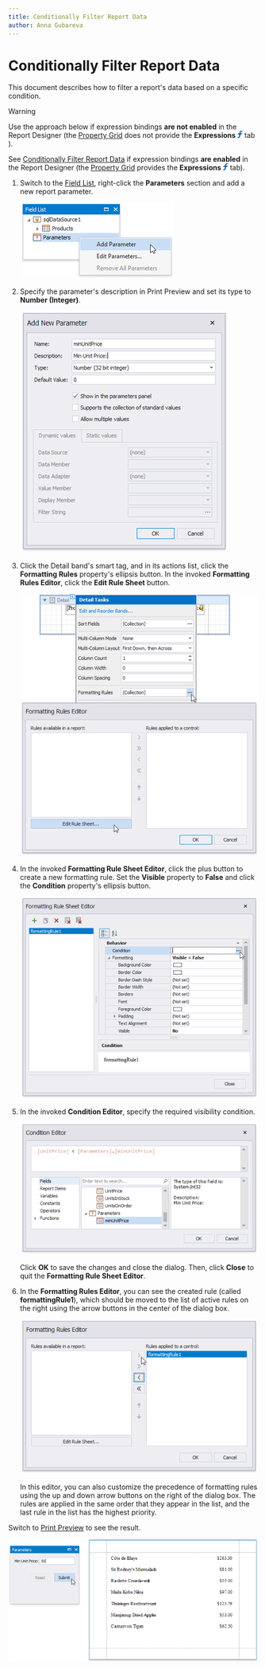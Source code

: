 ```yaml
---
title: Conditionally Filter Report Data
author: Anna Gubareva
---
```

# Conditionally Filter Report Data

This document describes how to filter a report's data based on a specific condition.

> [!Warning]
> Use the approach below if expression bindings **are not enabled** in the Report Designer (the [Property Grid](../../report-designer-tools/ui-panels/property-grid.md) does not provide the **Expressions** ![](../../../../../images/eurd-win-property-grid-expressions-icon.png) tab ).
>
> See [Conditionally Filter Report Data](../shape-data-expression-bindings/conditionally-filter-report-data.md) if expression bindings **are enabled** in the Report Designer (the [Property Grid](../../report-designer-tools/ui-panels/property-grid.md) provides the **Expressions** ![](../../../../../images/eurd-win-property-grid-expressions-icon.png) tab).

1. Switch to the [Field List](../../report-designer-tools/ui-panels/field-list.md), right-click the **Parameters** section and add a new report parameter.
	
	![](../../../../../images/eurd-win-shaping-filter-add-parameter.png)

2. Specify the parameter's description in Print Preview and set its type to **Number (Integer)**.
	
	![](../../../../../images/eurd-win-shaping-filter-parameter-settings.png)

3. Click the Detail band's smart tag, and in its actions list, click the **Formatting Rules** property's ellipsis button. In the invoked **Formatting Rules Editor**, click the **Edit Rule Sheet** button.

	![](../../../../../images/eurd-win-shaping-formatting-rules-property.png)

4. In the invoked **Formatting Rule Sheet Editor**, click the plus button to create a new formatting rule. Set the **Visible** property to **False** and click the **Condition** property's ellipsis button.

	![](../../../../../images/eurd-win-shaping-formatting-rule-settings.png)

5. In the invoked **Condition Editor**, specify the required visibility condition.
	
	![](../../../../../images/eurd-win-shaping-formatting-rule-filter-condition.png)
	
	Click **OK** to save the changes and close the dialog. Then, click **Close** to quit the **Formatting Rule Sheet Editor**.

6. In the **Formatting Rules Editor**, you can see the created rule (called **formattingRule1**), which should be moved to the list of active rules on the right using the arrow buttons in the center of the dialog box.

	![](../../../../../images/eurd-win-shaping-apply-formatting-rule.png)

	In this editor, you can also customize the precedence of formatting rules using the up and down arrow buttons on the right of the dialog box. The rules are applied in the same order that they appear in the list, and the last rule in the list has the highest priority.

Switch to [Print Preview](../../preview-print-and-export-reports.md) to see the result. 

![](../../../../../images/eurd-win-shaping-filter-result.png)